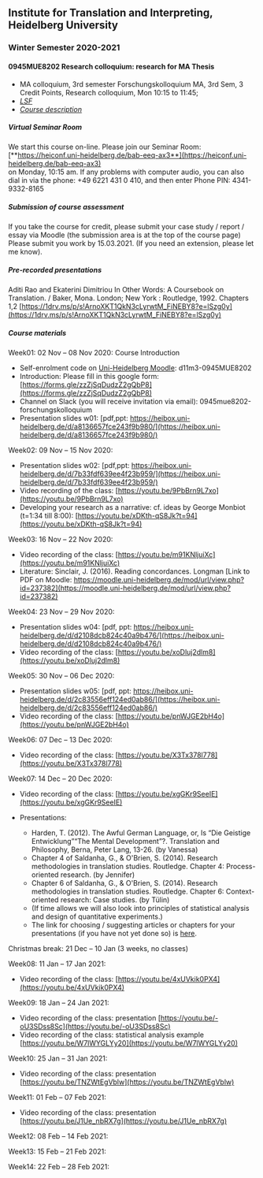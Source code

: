## Institute for Translation and Interpreting, Heidelberg University
### Winter Semester 2020-2021
#### 0945MUE8202 Research colloquium: research for MA Thesis  
- MA colloquium, 3rd semester Forschungskolloquium MA, 3rd Sem, 3 Credit Points, Research colloquium, Mon 10:15 to 11:45;
- [*LSF*](https://lsf.uni-heidelberg.de/qisserver/rds?state=verpublish&status=init&vmfile=no&publishid=323377&moduleCall=webInfo&publishConfFile=webInfo&publishSubDir=veranstaltung)
- [*Course description*](../teach2020-21-WS.md#0945MUE8202)

##### Virtual Seminar Room

We start this course on-line. Please join our Seminar Room:  
[**https://heiconf.uni-heidelberg.de/bab-eeq-ax3**](https://heiconf.uni-heidelberg.de/bab-eeq-ax3)  
on Monday, 10:15 am. If any problems with computer audio, you can also dial in via the phone: +49 6221 431 0 410, and then enter Phone PIN: 4341-9332-8165

##### Submission of course assessment

If you take the course for credit, please submit your case study / report / essay via Moodle (the submission area is at the top of the course page)
Please submit you work by 15.03.2021. (If you need an extension, please let me know).

##### Pre-recorded presentations
Aditi Rao and Ekaterini Dimitriou	In Other Words: A Coursebook on Translation. / Baker, Mona. London; New York : Routledge, 1992. Chapters 1,2 [https://1drv.ms/p/s!ArnoXKT1QkN3cLyrwtM_FiNEBY8?e=lSzg0y](https://1drv.ms/p/s!ArnoXKT1QkN3cLyrwtM_FiNEBY8?e=lSzg0y)

##### Course materials

Week01: 02 Nov – 08 Nov 2020: Course Introduction  
- Self-enrolment code on [Uni-Heidelberg Moodle](https://moodle.uni-heidelberg.de/): d11m3-0945MUE8202
- Introduction: Please fill in this google form: [https://forms.gle/zzZjSqDudzZ2gQbP8](https://forms.gle/zzZjSqDudzZ2gQbP8)
- Channel on Slack (you will receive invitation via email): 0945mue8202-forschungskolloquium
- Presentation slides w01: [pdf,ppt: https://heibox.uni-heidelberg.de/d/a8136657fce243f9b980/](https://heibox.uni-heidelberg.de/d/a8136657fce243f9b980/)

Week02: 09 Nov – 15 Nov 2020:
- Presentation slides w02: [pdf,ppt: https://heibox.uni-heidelberg.de/d/7b33fdf639ee4f23b959/](https://heibox.uni-heidelberg.de/d/7b33fdf639ee4f23b959/)
- Video recording of the class: [https://youtu.be/9PbBrn9L7xo](https://youtu.be/9PbBrn9L7xo)
- Developing your research as a narrative: cf. ideas by George Monbiot (t=1:34 till 8:00): [https://youtu.be/xDKth-qS8Jk?t=94](https://youtu.be/xDKth-qS8Jk?t=94)


Week03: 16 Nov – 22 Nov 2020:
- Video recording of the class: [https://youtu.be/m91KNljuiXc](https://youtu.be/m91KNljuiXc)
- Literature: Sinclair, J. (2016). Reading concordances. Longman [Link to PDF on Moodle: https://moodle.uni-heidelberg.de/mod/url/view.php?id=237382](https://moodle.uni-heidelberg.de/mod/url/view.php?id=237382)


Week04: 23 Nov – 29 Nov 2020:
- Presentation slides w04: [pdf, ppt: https://heibox.uni-heidelberg.de/d/d2108dcb824c40a9b476/](https://heibox.uni-heidelberg.de/d/d2108dcb824c40a9b476/)
- Video recording of the class: [https://youtu.be/xoDluj2dlm8](https://youtu.be/xoDluj2dlm8)


Week05: 30 Nov – 06 Dec 2020:
- Presentation slides w05: [pdf, ppt: https://heibox.uni-heidelberg.de/d/2c83556eff124ed0ab86/](https://heibox.uni-heidelberg.de/d/2c83556eff124ed0ab86/)
- Video recording of the class: [https://youtu.be/pnWJGE2bH4o](https://youtu.be/pnWJGE2bH4o)

Week06: 07 Dec – 13 Dec 2020:
- Video recording of the class: [https://youtu.be/X3Tx378l778](https://youtu.be/X3Tx378l778)

Week07: 14 Dec – 20 Dec 2020:

- Video recording of the class: [https://youtu.be/xgGKr9SeeIE](https://youtu.be/xgGKr9SeeIE)

- Presentations:
  - Harden, T. (2012). The Awful German Language, or, Is “Die Geistige Entwicklung”“The Mental Development”?. Translation and Philosophy, Berna, Peter Lang, 13-26. (by Vanessa)
  - Chapter 4 of Saldanha, G., & O'Brien, S. (2014). Research methodologies in translation studies. Routledge. Chapter 4: Process-oriented research. (by Jennifer)
  - Chapter 6 of Saldanha, G., & O'Brien, S. (2014). Research methodologies in translation studies. Routledge. Chapter 6: Context-oriented research: Case studies. (by Tülin)
  - (If time allows we will also look into principles of statistical analysis and design of quantitative experiments.)
  - The link for choosing / suggesting articles or chapters for your presentations (if you have not yet done so) is [here](https://docs.google.com/spreadsheets/d/1D4Qt8T4D3VU6oSGQjUV5eVAqaPhexecT-fzzJArY4QE/edit?usp=sharing).




Christmas break: 21 Dec – 10 Jan (3 weeks, no classes)  

Week08: 11 Jan – 17 Jan 2021:
- Video recording of the class: [https://youtu.be/4xUVkik0PX4](https://youtu.be/4xUVkik0PX4)

Week09: 18 Jan – 24 Jan 2021:
- Video recording of the class: presentation [https://youtu.be/-oU3SDss8Sc](https://youtu.be/-oU3SDss8Sc)
- Video recording of the class: statistical analysis example [https://youtu.be/W7lWYGLYy20](https://youtu.be/W7lWYGLYy20)

Week10: 25 Jan – 31 Jan 2021:
- Video recording of the class: presentation [https://youtu.be/TNZWtEgVblw](https://youtu.be/TNZWtEgVblw)

Week11: 01 Feb – 07 Feb 2021:
- Video recording of the class: presentation [https://youtu.be/J1Ue_nbRX7g](https://youtu.be/J1Ue_nbRX7g)

Week12: 08 Feb – 14 Feb 2021:

Week13: 15 Feb – 21 Feb 2021:

Week14: 22 Feb – 28 Feb 2021:
